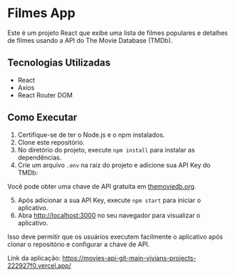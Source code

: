 # Filmes App

Este é um projeto React que exibe uma lista de filmes populares e detalhes de filmes usando a API do The Movie Database (TMDb).

## Tecnologias Utilizadas

- React
- Axios
- React Router DOM

## Como Executar

1. Certifique-se de ter o Node.js e o npm instalados.
2. Clone este repositório.
3. No diretório do projeto, execute `npm install` para instalar as dependências.
4. Crie um arquivo `.env` na raiz do projeto e adicione sua API Key do TMDb:

Você pode obter uma chave de API gratuita em [themoviedb.org](https://www.themoviedb.org/documentation/api).

5. Após adicionar a sua API Key, execute `npm start` para iniciar o aplicativo.
6. Abra [http://localhost:3000](http://localhost:3000) no seu navegador para visualizar o aplicativo.

Isso deve permitir que os usuários executem facilmente o aplicativo após clonar o repositório e configurar a chave de API.


Link da aplicação: https://movies-api-git-main-vivians-projects-222927f0.vercel.app/



